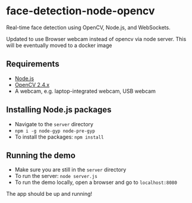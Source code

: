# face-detection-node-opencv

Real-time face detection using OpenCV, Node.js, and WebSockets.

Updated to use Browser webcam instead of opencv via node server. This will be eventually moved to a docker image
## Requirements

* [Node.js](http://nodejs.org/)
* [OpenCV 2.4.x](http://opencv.org/)
* A webcam, e.g. laptop-integrated webcam, USB webcam

## Installing Node.js packages

* Navigate to the `server` directory
* `npm i -g node-gyp node-pre-gyp`
* To install the packages: `npm install`

## Running the demo

* Make sure you are still in the `server` directory
* To run the server: `node server.js`
* To run the demo locally, open a browser and go to `localhost:8080`

The app should be up and running!


